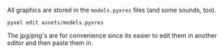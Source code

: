 All graphics are stored in the `models.pyxres` files (and some sounds, too).  

`pyxel edit assets/models.pyxres`  


The jpg/png's are for convenience since its easier to edit them in another editor and then paste them in. 

